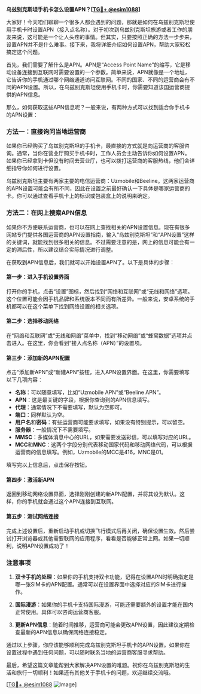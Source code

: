 **乌兹别克斯坦手机卡怎么设置APN？[[TG💪+ @esim1088](https://t.me/s/esim1088)]**

大家好！今天咱们聊聊一个很多人都会遇到的问题，那就是如何在乌兹别克斯坦使用手机卡时设置APN（接入点名称）。对于初次到乌兹别克斯坦旅游或者工作的朋友来说，这可能是一个让人头疼的事情。但其实，只要按照正确的方法一步步来，设置APN并不是什么难事。接下来，我将详细介绍如何设置APN，帮助大家轻松搞定这个问题。

首先，我们需要了解什么是APN。APN是“Access Point Name”的缩写，它是移动设备连接到互联网时需要设置的一个参数。简单来说，APN就像是一个地址，它告诉你的手机通过哪个网络通道访问互联网。不同的国家、不同的运营商会有不同的APN设置。所以，在乌兹别克斯坦使用手机卡时，你需要知道该国运营商提供的APN信息。

那么，如何获取这些APN信息呢？一般来说，有两种方式可以找到适合你手机卡的APN设置：

### 方法一：直接询问当地运营商

如果你已经购买了乌兹别克斯坦的手机卡，最直接的方式就是向运营商的客服咨询。通常，当你在营业厅购买手机卡时，工作人员会主动告诉你如何设置APN。如果你已经拿到卡但没有时间去营业厅，也可以拨打运营商的客服热线，他们会详细指导你如何进行设置。

乌兹别克斯坦主要有两家主要的电信运营商：Uzmobile和Beeline。这两家运营商的APN设置可能会有所不同，因此在设置之前最好确认一下具体是哪家运营商的卡。你可以通过查看手机卡上的标识或包装盒上的说明来确定。

### 方法二：在网上搜索APN信息

如果你不方便联系运营商，也可以在网上查找相关的APN设置信息。现在有很多网站专门提供各国运营商的APN设置指南，输入“乌兹别克斯坦”和“APN设置”这样的关键词，就能找到很多相关的信息。不过需要注意的是，网上的信息可能会有一定的滞后性，所以建议结合实际情况进行调整。

在获取到APN信息后，我们就可以开始设置APN了。以下是具体的步骤：

#### 第一步：进入手机设置界面

打开你的手机，点击“设置”图标，然后找到“网络和互联网”或“无线和网络”选项。这个位置可能会因手机品牌和系统版本不同而有所差异。一般来说，安卓系统的手机都可以在这个菜单下找到网络设置的相关选项。

#### 第二步：选择移动网络

在“网络和互联网”或“无线和网络”菜单中，找到“移动网络”或“蜂窝数据”选项并点击进入。在这里，你会看到“接入点名称（APN）”的设置项。

#### 第三步：添加新的APN配置

点击“添加新APN”或“新建APN”按钮，进入APN设置界面。在这里，你需要填写以下几项内容：

- **名称**：可以随意填写，比如“Uzmobile APN”或“Beeline APN”。
- **APN**：这是最关键的字段，根据你查询到的APN信息填写。
- **代理**：通常情况下不需要填写，默认为空即可。
- **端口**：同样默认为空。
- **用户名**和**密码**：有些运营商可能要求填写，如果没有特别提示，可以留空。
- **服务器**：一般情况下不需要填写。
- **MMSC**：多媒体消息中心的URL，如果需要发送彩信，可以填写对应的URL。
- **MCC**和**MNC**：这两个字段分别代表移动国家代码和移动网络代码，可以根据运营商的信息填写。例如，Uzmobile的MCC是416，MNC是01。

填写完以上信息后，点击保存按钮。

#### 第四步：激活新APN

返回到移动网络设置界面，选择刚刚创建的新APN配置，并将其设为默认。这样，你的手机就会通过这个APN连接到互联网。

#### 第五步：测试网络连接

完成上述设置后，重新启动手机或切换飞行模式后再关闭，确保设置生效。然后尝试打开浏览器或其他需要联网的应用程序，看看是否能够正常上网。如果一切顺利，说明APN设置成功了！

### 注意事项

1. **双卡手机的处理**：如果你的手机支持双卡功能，记得在设置APN时明确指定是哪一张SIM卡的APN配置。通常可以在设置界面中选择对应的SIM卡进行操作。

2. **国际漫游**：如果你的手机卡支持国际漫游，可能还需要额外的设置才能在国内正常使用。具体可以咨询运营商客服。

3. **更新APN信息**：随着时间推移，运营商可能会更改APN设置，因此建议定期检查最新的APN信息以确保网络连接稳定。

通过以上步骤，你应该能够顺利完成乌兹别克斯坦手机卡的APN设置。如果你在设置过程中遇到任何问题，可以随时联系当地的运营商客服寻求帮助。

最后，希望这篇文章能帮到大家解决APN设置的难题。祝你在乌兹别克斯坦的生活和旅行一切顺利！如果还有其他关于手机卡的问题，欢迎继续交流哦。

[[TG💪+ @esim1088](https://t.me/s/esim1088) ![Image](https://i.postimg.cc/4NQfJmqS/Snipaste-2025-05-13-00-14-12.png)]